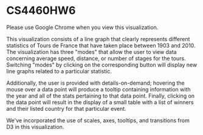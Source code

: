 CS4460HW6
=========

Please use Google Chrome when you view this visualization.

This visualization consists of a line graph that clearly represents different statistics of Tours de France that
have taken place between 1903 and 2010. The visualization has three "modes" that allow the user to view data
concerning average speed, distance, or number of stages for the tours. Switching "modes" by clicking on the 
corresponding button will display new line graphs related to a particular statistic.

Additionally, the user is provided with details-on-demand; hovering the mouse over a data point will produce a tooltip 
containing information with the year and all of the stats pertaining to that data point. Finally, clicking on the data
point will result in the display of a small table with a list of winners and their listed country for that particular
event.

We've incorporated the use of scales, axes, tooltips, and transitions from D3 in this visualization.

